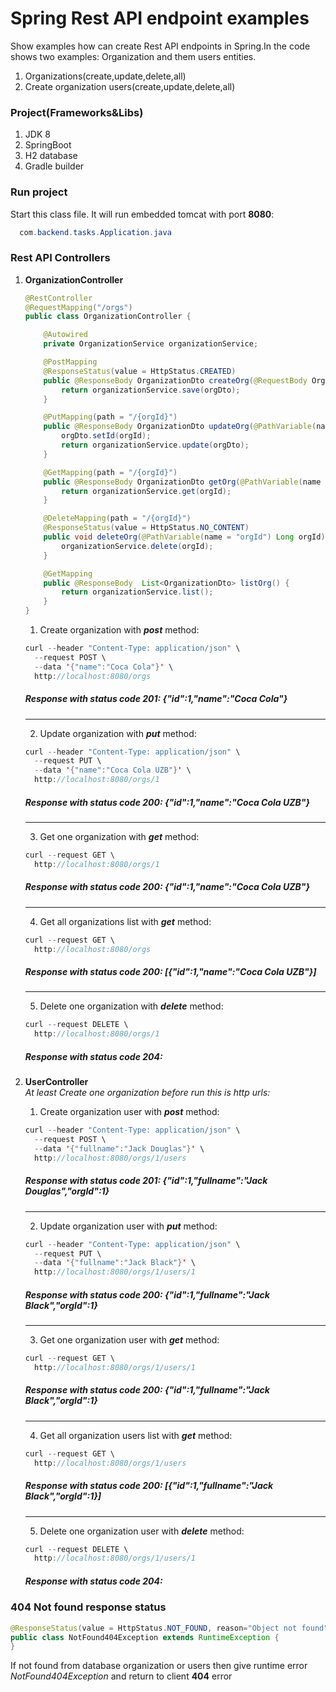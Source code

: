 # Spring Rest API endpoint examples
Show examples how can create Rest API endpoints in Spring.In the code shows two examples: Organization and them users entities. 
1. Organizations(create,update,delete,all) 
2. Create organization users(create,update,delete,all)
### Project(Frameworks&Libs)
1. JDK 8
2. SpringBoot
3. H2 database
4. Gradle builder
### Run project
  Start this class file. It will run embedded tomcat with port **8080**:
```java
  com.backend.tasks.Application.java
```
### Rest API Controllers
1. **OrganizationController**<br/>
    ```java
    @RestController
    @RequestMapping("/orgs")
    public class OrganizationController {

        @Autowired
        private OrganizationService organizationService;

        @PostMapping
        @ResponseStatus(value = HttpStatus.CREATED)
        public @ResponseBody OrganizationDto createOrg(@RequestBody OrganizationDto orgDto) {
            return organizationService.save(orgDto);
        }

        @PutMapping(path = "/{orgId}")
        public @ResponseBody OrganizationDto updateOrg(@PathVariable(name = "orgId") Long orgId,@RequestBody OrganizationDto orgDto) {
            orgDto.setId(orgId);
            return organizationService.update(orgDto);
        }

        @GetMapping(path = "/{orgId}")
        public @ResponseBody OrganizationDto getOrg(@PathVariable(name = "orgId") Long orgId) {
            return organizationService.get(orgId);
        }

        @DeleteMapping(path = "/{orgId}")
        @ResponseStatus(value = HttpStatus.NO_CONTENT)
        public void deleteOrg(@PathVariable(name = "orgId") Long orgId) {
            organizationService.delete(orgId);
        }

        @GetMapping
        public @ResponseBody  List<OrganizationDto> listOrg() {
            return organizationService.list();
        }
    }
    ```
    1. Create organization with ***post*** method:
    ```java
    curl --header "Content-Type: application/json" \
      --request POST \
      --data '{"name":"Coca Cola"}' \
      http://localhost:8080/orgs
    ```
    ##### Response with status code **201**: _{"id":1,"name":"Coca Cola"}_
    <hr/>

    2. Update organization with ***put*** method:
    ```java
    curl --header "Content-Type: application/json" \
      --request PUT \
      --data '{"name":"Coca Cola UZB"}' \
      http://localhost:8080/orgs/1
    ```
    ##### Response with status code **200**: _{"id":1,"name":"Coca Cola UZB"}_
    <hr/>

    3. Get one organization with ***get*** method:
    ```java
    curl --request GET \
      http://localhost:8080/orgs/1
    ```
    ##### Response with status code **200**: _{"id":1,"name":"Coca Cola UZB"}_
    <hr/>

    4. Get all organizations list with ***get*** method:
    ```java
    curl --request GET \
      http://localhost:8080/orgs
    ```
    ##### Response with status code **200**: _[{"id":1,"name":"Coca Cola UZB"}]_
    <hr/>

    5. Delete one organization with ***delete*** method:
    ```java
    curl --request DELETE \
      http://localhost:8080/orgs/1
    ```
    ##### Response with status code **204**:

2. **UserController**<br/>
    _At least Create one organization before run this is http urls:_
    1. Create organization user with ***post*** method:
    ```java
    curl --header "Content-Type: application/json" \
      --request POST \
      --data '{"fullname":"Jack Douglas"}' \
      http://localhost:8080/orgs/1/users
    ```
    ##### Response with status code **201**: _{"id":1,"fullname":"Jack Douglas","orgId":1}_
    <hr/>

    2. Update organization user with ***put*** method:
    ```java
    curl --header "Content-Type: application/json" \
      --request PUT \
      --data '{"fullname":"Jack Black"}' \
      http://localhost:8080/orgs/1/users/1
    ```
    ##### Response with status code **200**: _{"id":1,"fullname":"Jack Black","orgId":1}_
    <hr/>

    3. Get one organization user with ***get*** method:
    ```java
    curl --request GET \
      http://localhost:8080/orgs/1/users/1
    ```
    ##### Response with status code **200**: _{"id":1,"fullname":"Jack Black","orgId":1}_
    <hr/>

    4. Get all organization users list with ***get*** method:
    ```java
    curl --request GET \
      http://localhost:8080/orgs/1/users
    ```
    ##### Response with status code **200**: _[{"id":1,"fullname":"Jack Black","orgId":1}]_
    <hr/>

    5. Delete one organization user with ***delete*** method:
    ```java
    curl --request DELETE \
      http://localhost:8080/orgs/1/users/1
    ```
    ##### Response with status code **204**:
### 404 Not found response status
```java
@ResponseStatus(value = HttpStatus.NOT_FOUND, reason="Object not found")
public class NotFound404Exception extends RuntimeException {
}
```
If not found from database organization or users then give runtime error _NotFound404Exception_ and return to client **404** error
